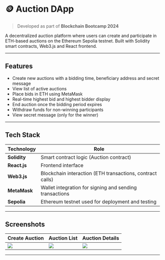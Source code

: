 # 🪙 Auction DApp

> Developed as part of **Blockchain Bootcamp 2024**  

> 
A decentralized auction platform where users can create and participate in ETH-based auctions on the Ethereum Sepolia testnet. Built with Solidity smart contracts, Web3.js and React frontend.

---

## Features

- Create new auctions with a bidding time, beneficiary address and secret message
- View list of active auctions
- Place bids in ETH using MetaMask
- Real-time highest bid and highest bidder display
- End auction once the bidding period expires
- Withdraw funds for non-winning participants
- View secret message (only for the winner)

---

## Tech Stack

| Technology     | Role |
|----------------|------|
| **Solidity**   | Smart contract logic (Auction contract) |
| **React.js**   | Frontend interface |
| **Web3.js**    | Blockchain interaction (ETH transactions, contract calls) |
| **MetaMask**   | Wallet integration for signing and sending transactions |
| **Sepolia**    | Ethereum testnet used for deployment and testing |
---
## Screenshots

| Create Auction | Auction List | Auction Details |
|----------------|--------------|-----------------|
| ![](./screenshots/create.png) | ![](./screenshots/list.png) | ![](./screenshots/details.png) |

---
